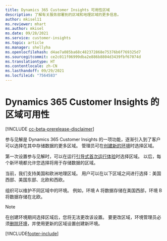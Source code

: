 ```yaml
---
title: Dynamics 365 Customer Insights 可用性区域
description: 了解有关服务部署到的区域和地理区域的更多信息。
author: mkisel11
ms.reviewer: mhart
ms.author: mkisel
ms.date: 09/28/2021
ms.service: customer-insights
ms.topic: article
ms.manager: shellyha
ms.openlocfilehash: d4ae7a085ba68c482372868e75376b6f769325d7
ms.sourcegitcommit: ce2c011f06999dba2e886b8804d3439fbf67074d
ms.translationtype: HT
ms.contentlocale: zh-CN
ms.lasthandoff: 09/29/2021
ms.locfileid: "7564583"
---
```

# <a name="regional-availability-for-dynamics-365-customer-insights"></a>Dynamics 365 Customer Insights 的区域可用性

[!INCLUDE [cc-beta-prerelease-disclaimer](includes/cc-beta-prerelease-disclaimer.md)]

参与见解是 Dynamics 365 Customer Insights 的一项功能，逐渐引入到了客户可以选择在其中存储数据的更多区域。 管理员可在[创建新的环境](manage-environments-workspaces.md#create-an-environment)时选择区域。 

第一次设置参与见解时，可以在运行[引导式首次运行体验](quickstart.md)时选择区域。 以后，每个新环境都允许您选择将用于存储数据的区域。

当前，我们支持美国和欧洲地理区域。 用户可以在以下区域之间进行选择：美国西部、美国东部、北欧和西欧。

组织可以维护不同区域中的环境。 例如，环境 A 将数据存储在美国西部，环境 B 将数据存储在北欧。

> [!NOTE]
> 在创建环境期间选择区域后，您将无法更改该设置。 要更改区域，环境管理员必须[删除环境](manage-environments-workspaces.md#delete-an-environment)，并使用更新的区域设置创建新环境。


[!INCLUDE[footer-include](../includes/footer-banner.md)]
